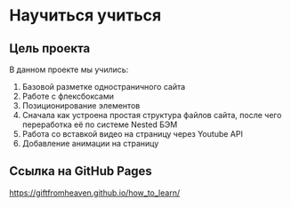 # Научиться учиться

## Цель проекта

В данном проекте мы учились:
1. Базовой разметке одностраничного сайта
2. Работе с флексбоксами
3. Позиционирование элементов
4. Сначала как устроена простая структура файлов сайта, после чего переработка её по системе Nested БЭМ
5. Работа со вставкой видео на страницу через Youtube API
6. Добавление анимации на страницу

## Ссылка на GitHub Pages
https://giftfromheaven.github.io/how_to_learn/

